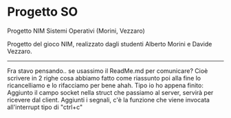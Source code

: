 # Progetto SO
Progetto NIM Sistemi Operativi (Morini, Vezzaro)

Progetto del gioco NIM, realizzato dagli studenti Alberto Morini e Davide Vezzaro.

----

Fra stavo pensando.. se usassimo il ReadMe.md per comunicare? Cioè scrivere in 2 righe cosa abbiamo fatto come riassunto
poi alla fine lo ricancelliamo e lo rifacciamo per bene ahah.
Tipo io ho appena finito:
Aggiunto il campo socket nella struct che passiamo al server, servirà per ricevere dal client.
Aggiunti i segnali, c'è la funzione che viene invocata all'interrupt tipo di "ctrl+c"
